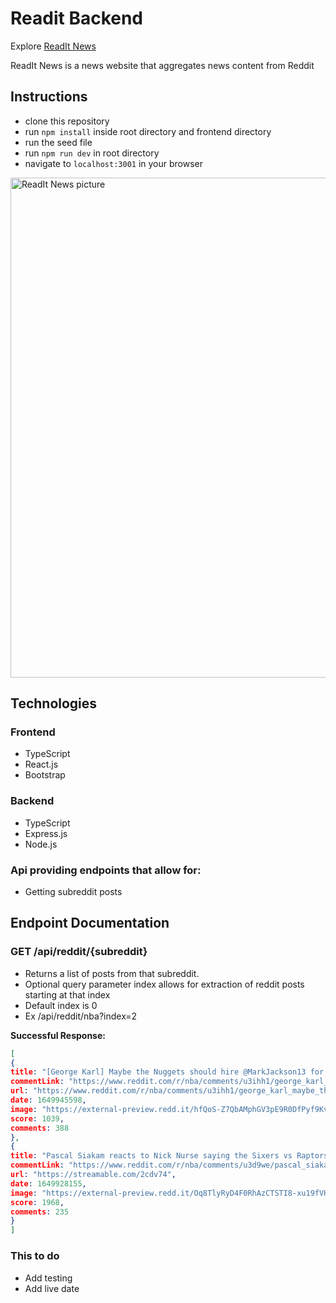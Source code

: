 # Readit Backend

Explore [ReadIt News](https://readit-news.herokuapp.com/)

ReadIt News is a news website that aggregates news content from Reddit


## Instructions
* clone this repository
* run ```npm install``` inside root directory and frontend directory
* run the seed file
* run ```npm run dev``` in root directory
* navigate to ```localhost:3001``` in your browser

<img width="800" alt="ReadIt News picture" src="https://i.imgur.com/Arx4WoG.png">


## Technologies
### Frontend
* TypeScript
* React.js
* Bootstrap


### Backend
* TypeScript
* Express.js
* Node.js

### Api providing endpoints that allow for:

* Getting subreddit posts

## Endpoint Documentation

### GET /api/reddit/{subreddit}

* Returns a list of posts from that subreddit.
* Optional query parameter index allows for extraction of reddit posts starting at that index
* Default index is 0
* Ex /api/reddit/nba?index=2


**Successful Response:**

```JSON
[
{
title: "[George Karl] Maybe the Nuggets should hire @MarkJackson13 for the next couple weeks. He can then get Iguodala to share some intel on the Warriors. 🐀😆",
commentLink: "https://www.reddit.com/r/nba/comments/u3ihh1/george_karl_maybe_the_nuggets_should_hire/",
url: "https://www.reddit.com/r/nba/comments/u3ihh1/george_karl_maybe_the_nuggets_should_hire/",
date: 1649945598,
image: "https://external-preview.redd.it/hfQoS-Z7QbAMphGV3pE9R0DfPyf9KvawNKQnEIagQ5o.jpg?auto=webp&s=2d082ba7f6ffbf69309291460aece968c10d53dc",
score: 1039,
comments: 388
},
{
title: "Pascal Siakam reacts to Nick Nurse saying the Sixers vs Raptors series will be a "slug fest".",
commentLink: "https://www.reddit.com/r/nba/comments/u3d9we/pascal_siakam_reacts_to_nick_nurse_saying_the/",
url: "https://streamable.com/2cdv74",
date: 1649928155,
image: "https://external-preview.redd.it/Oq8TlyRyD4F0RhAzCTSTI8-xu19fVH9MOIgmI9Wb8Mw.jpg?auto=webp&s=75c5f67a586e990f25d304305519e21b290627f4",
score: 1968,
comments: 235
}
]
```

### This to do
* Add testing
* Add live date


